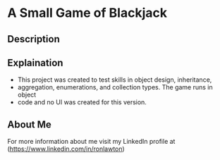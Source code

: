 # A Small Game of Blackjack

## Description

## Explaination
 * This project was created to test skills in object design, inheritance, 
 * aggregation, enumerations, and collection types. The game runs in object
 * code and no UI was created for this version. 

## About Me
For more information about me visit my LinkedIn profile at (https://www.linkedin.com/in/ronlawton)
